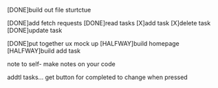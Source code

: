 [DONE]build out file sturtctue

[DONE]add fetch requests
[DONE]read tasks
[X]add task
[X]delete task
[DONE]update task

[DONE]put together ux mock up
[HALFWAY]build homepage
[HALFWAY]build add task

note to self- make notes on your code

addtl tasks...
get button for completed to change when pressed
